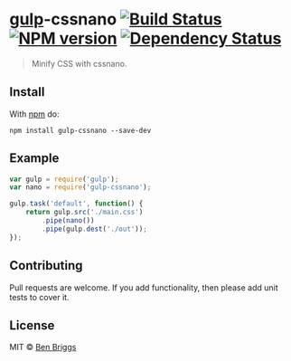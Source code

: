 # [gulp][gulp]-cssnano [![Build Status](https://travis-ci.org/ben-eb/gulp-cssnano.svg?branch=master)][ci] [![NPM version](https://badge.fury.io/js/gulp-cssnano.svg)][npm] [![Dependency Status](https://gemnasium.com/ben-eb/gulp-cssnano.svg)][deps]

> Minify CSS with cssnano.

## Install

With [npm](https://npmjs.org/package/gulp-cssnano) do:

```
npm install gulp-cssnano --save-dev
```

## Example

```js
var gulp = require('gulp');
var nano = require('gulp-cssnano');

gulp.task('default', function() {
    return gulp.src('./main.css')
        .pipe(nano())
        .pipe(gulp.dest('./out'));
});
```

## Contributing

Pull requests are welcome. If you add functionality, then please add unit tests
to cover it.

## License

MIT © [Ben Briggs](http://beneb.info)

[ci]:      https://travis-ci.org/ben-eb/gulp-cssnano
[deps]:    https://gemnasium.com/ben-eb/gulp-cssnano
[gulp]:    https://github.com/gulpjs/gulp
[npm]:     http://badge.fury.io/js/gulp-cssnano
